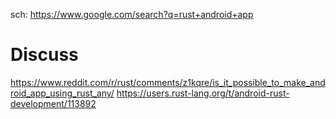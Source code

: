 sch: https://www.google.com/search?q=rust+android+app

# Discuss
https://www.reddit.com/r/rust/comments/z1kqre/is_it_possible_to_make_android_app_using_rust_any/
https://users.rust-lang.org/t/android-rust-development/113892
